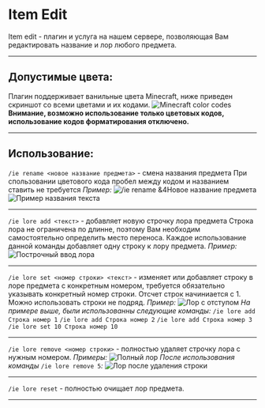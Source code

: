 # Item Edit

Item edit - плагин и услуга на нашем сервере, позволяющая Вам редактировать название и лор любого предмета.
***
## Допустимые цвета:
Плагин поддерживает ванильные цвета Minecraft, ниже приведен скриншот со всеми цветами и их кодами.
![Minecraft color codes](https://i.imgur.com/QPk1Ig4.png)
**Внимание, возможно использование только цветовых кодов, использование кодов форматирования отключено.**
***
## Использование:
`/ie rename <новое название предмета>` - смена названия предмета
При спользовании цветового кода пробел между кодом и названием ставить не требуется
*Пример:*
![/ie rename &4Новое название предмета](https://i.imgur.com/Dr9SvCP.png)
![Пример названия текста](https://i.imgur.com/95STZ1u.png)
***
`/ie lore add <текст>` - добавляет новую строчку лора предмета
Строка лора не ограничена по длинне, поэтому Вам необходим самостоятельно определить место переноса.
Каждое использование данной команды добавляет одну строку к лору предмета.
*Пример:*
![Построчный ввод лора](https://i.imgur.com/CDhA0ko.png)
***
`/ie lore set <номер строки> <текст>` - изменяет или добавляет строку в лоре предмета с конкретным номером, требуется обязательно указывать конкретный номер строки. Отсчет строк начиниается с 1. Можно использовать строки не подряд.
*Пример:*
![Лор с отступом](https://i.imgur.com/PQ9MtW4.png)
*На примере выше, были использованны следующие команды:*
`/ie lore add Строка номер 1`
`/ie lore add Строка номер 2`
`/ie lore add Строка номер 3`
`/ie lore set 10 Строка номер 10`
***
`/ie lore remove <номер строки>` - полностью удаляет строчку лора с нужным номером.
*Примеры:*
![Полный лор](https://i.imgur.com/fPmIsE0.png)
*После использования команды* `/ie lore remove 5`*:*
![Лор после удаления строки](https://i.imgur.com/tU8cOLJ.png)
***
`/ie lore reset` - полностью очищает лор предмета.
***